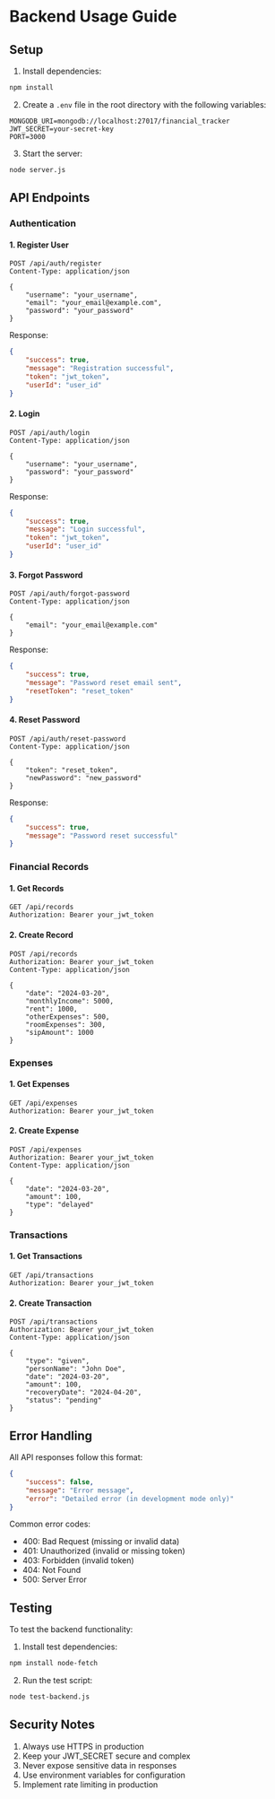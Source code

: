 # Backend Usage Guide

## Setup

1. Install dependencies:
```bash
npm install
```

2. Create a `.env` file in the root directory with the following variables:
```
MONGODB_URI=mongodb://localhost:27017/financial_tracker
JWT_SECRET=your-secret-key
PORT=3000
```

3. Start the server:
```bash
node server.js
```

## API Endpoints

### Authentication

#### 1. Register User
```http
POST /api/auth/register
Content-Type: application/json

{
    "username": "your_username",
    "email": "your_email@example.com",
    "password": "your_password"
}
```

Response:
```json
{
    "success": true,
    "message": "Registration successful",
    "token": "jwt_token",
    "userId": "user_id"
}
```

#### 2. Login
```http
POST /api/auth/login
Content-Type: application/json

{
    "username": "your_username",
    "password": "your_password"
}
```

Response:
```json
{
    "success": true,
    "message": "Login successful",
    "token": "jwt_token",
    "userId": "user_id"
}
```

#### 3. Forgot Password
```http
POST /api/auth/forgot-password
Content-Type: application/json

{
    "email": "your_email@example.com"
}
```

Response:
```json
{
    "success": true,
    "message": "Password reset email sent",
    "resetToken": "reset_token"
}
```

#### 4. Reset Password
```http
POST /api/auth/reset-password
Content-Type: application/json

{
    "token": "reset_token",
    "newPassword": "new_password"
}
```

Response:
```json
{
    "success": true,
    "message": "Password reset successful"
}
```

### Financial Records

#### 1. Get Records
```http
GET /api/records
Authorization: Bearer your_jwt_token
```

#### 2. Create Record
```http
POST /api/records
Authorization: Bearer your_jwt_token
Content-Type: application/json

{
    "date": "2024-03-20",
    "monthlyIncome": 5000,
    "rent": 1000,
    "otherExpenses": 500,
    "roomExpenses": 300,
    "sipAmount": 1000
}
```

### Expenses

#### 1. Get Expenses
```http
GET /api/expenses
Authorization: Bearer your_jwt_token
```

#### 2. Create Expense
```http
POST /api/expenses
Authorization: Bearer your_jwt_token
Content-Type: application/json

{
    "date": "2024-03-20",
    "amount": 100,
    "type": "delayed"
}
```

### Transactions

#### 1. Get Transactions
```http
GET /api/transactions
Authorization: Bearer your_jwt_token
```

#### 2. Create Transaction
```http
POST /api/transactions
Authorization: Bearer your_jwt_token
Content-Type: application/json

{
    "type": "given",
    "personName": "John Doe",
    "date": "2024-03-20",
    "amount": 100,
    "recoveryDate": "2024-04-20",
    "status": "pending"
}
```

## Error Handling

All API responses follow this format:
```json
{
    "success": false,
    "message": "Error message",
    "error": "Detailed error (in development mode only)"
}
```

Common error codes:
- 400: Bad Request (missing or invalid data)
- 401: Unauthorized (invalid or missing token)
- 403: Forbidden (invalid token)
- 404: Not Found
- 500: Server Error

## Testing

To test the backend functionality:

1. Install test dependencies:
```bash
npm install node-fetch
```

2. Run the test script:
```bash
node test-backend.js
```

## Security Notes

1. Always use HTTPS in production
2. Keep your JWT_SECRET secure and complex
3. Never expose sensitive data in responses
4. Use environment variables for configuration
5. Implement rate limiting in production 